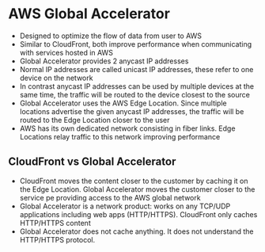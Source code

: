 # AWS Global Accelerator

- Designed to optimize the flow of data from user to AWS
- Similar to CloudFront, both improve performance when communicating with services hosted in AWS
- Global Accelerator provides 2 anycast IP addresses
- Normal IP addresses are called unicast IP addresses, these refer to one device on the network
- In contrast anycast IP addresses can be used by multiple devices at the same time, the traffic will be routed to the device closest to the source
- Global Accelerator uses the AWS Edge Location. Since multiple locations advertise the given anycast IP addresses, the traffic will be routed to the Edge Location closer to the user
- AWS has its own dedicated network consisting in fiber links. Edge Locations relay traffic to this network improving performance

## CloudFront vs Global Accelerator

- CloudFront moves the content closer to the customer by caching it on the Edge Location. Global Accelerator moves the customer closer to the service pe providing access to the AWS global network
- Global Accelerator is a network product: works on any TCP/UDP applications including web apps (HTTP/HTTPS). CloudFront only caches HTTP/HTTPS content
- Global Accelerator does not cache anything. It does not understand the HTTP/HTTPS protocol. 
